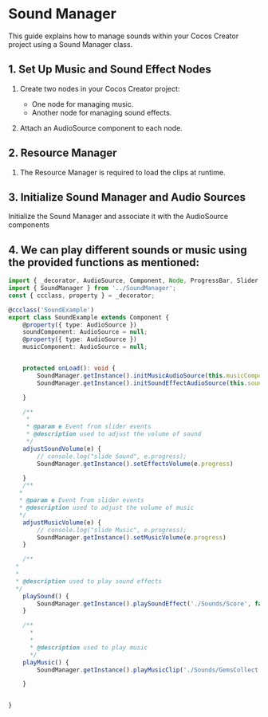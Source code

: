 # Sound Manager

This guide explains how to manage sounds within your Cocos Creator project using a Sound Manager class.

## 1. Set Up Music and Sound Effect Nodes

1. Create two nodes in your Cocos Creator project:
   - One node for managing music.
   - Another node for managing sound effects.
   
2. Attach an AudioSource component to each node.

## 2. Resource Manager

1. The Resource Manager is required to load the clips at runtime.

## 3. Initialize Sound Manager and Audio Sources

Initialize the Sound Manager and associate it with the AudioSource components

## 4. We can play different sounds or music using the provided functions as mentioned:

```typescript
import { _decorator, AudioSource, Component, Node, ProgressBar, Slider } from 'cc';
import { SoundManager } from '../SoundManager';
const { ccclass, property } = _decorator;

@ccclass('SoundExample')
export class SoundExample extends Component {
    @property({ type: AudioSource })
    soundComponent: AudioSource = null;
    @property({ type: AudioSource })
    musicComponent: AudioSource = null;


    protected onLoad(): void {
        SoundManager.getInstance().initMusicAudioSource(this.musicComponent)
        SoundManager.getInstance().initSoundEffectAudioSource(this.soundComponent)

    }

    /**
     * 
     * @param e Event from slider events
     * @description used to adjust the volume of sound
     */
    adjustSoundVolume(e) {
        // console.log("slide Sound", e.progress);
        SoundManager.getInstance().setEffectsVolume(e.progress)

    }
    /**
   * 
   * @param e Event from slider events
   * @description used to adjust the volume of music
   */
    adjustMusicVolume(e) {
        // console.log("slide Music", e.progress);
        SoundManager.getInstance().setMusicVolume(e.progress)
    }

    /**
  * 
  * 
  * @description used to play sound effects
  */
    playSound() {
        SoundManager.getInstance().playSoundEffect('./Sounds/Score', false)
    }

    /**
      * 
      * 
      * @description used to play music
      */
    playMusic() {
        SoundManager.getInstance().playMusicClip('./Sounds/GemsCollect', true)

    }


}


